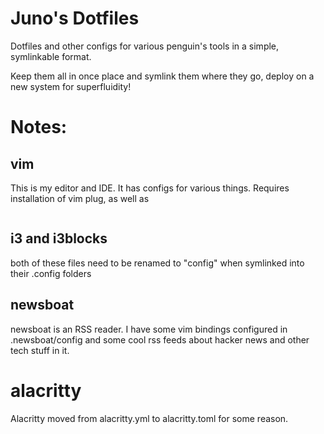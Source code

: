 # Juno's Dotfiles 

Dotfiles and other configs for various penguin's tools in a simple, symlinkable format.

Keep them all in once place and symlink them where they go, deploy on a new system for superfluidity!

# Notes:

<h2> vim </h2>

This is my editor and IDE. It has configs for various things.
Requires installation of vim plug, as well as

```pipipippppip pip install neovim
```
<h2> i3 and i3blocks </h2>

both of these files need to be renamed to "config" when symlinked into their .config folders

<h2> newsboat </h2>

newsboat is an RSS reader. I have some vim bindings configured in .newsboat/config and some cool rss feeds about hacker news and other tech stuff in it. 

# alacritty 

Alacritty moved from alacritty.yml to alacritty.toml for some reason.
